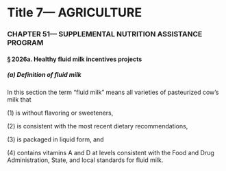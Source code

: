 
# Title 7— AGRICULTURE
### CHAPTER 51— SUPPLEMENTAL NUTRITION ASSISTANCE PROGRAM
#### § 2026a. Healthy fluid milk incentives projects
##### (a) Definition of fluid milk

In this section the term “fluid milk” means all varieties of pasteurized cow’s milk that

(1) is without flavoring or sweeteners,

(2) is consistent with the most recent dietary recommendations,

(3) is packaged in liquid form, and

(4) contains vitamins A and D at levels consistent with the Food and Drug Administration, State, and local standards for fluid milk.
